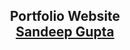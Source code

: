 <h2 align="center">
  Portfolio Website <br/>
  <a href="https://sandeep-gupta-portfolio.web.app/" target="_blank">Sandeep Gupta</a>
</h2>
<br/>
